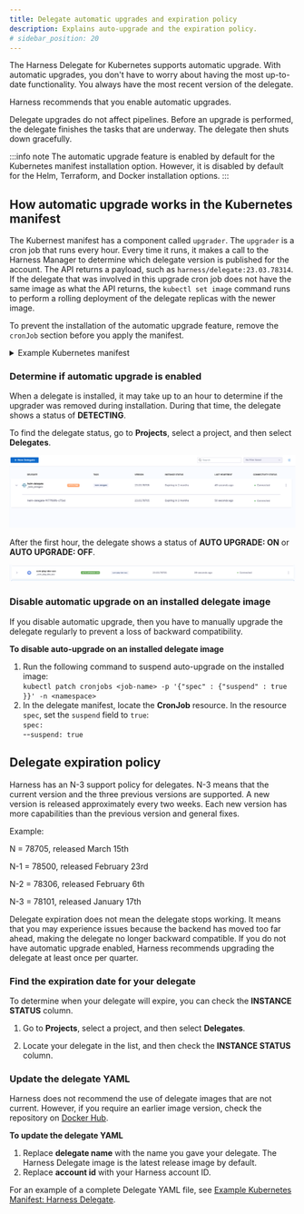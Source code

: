 ```yaml
---
title: Delegate automatic upgrades and expiration policy
description: Explains auto-upgrade and the expiration policy.
# sidebar_position: 20
---
```


The Harness Delegate for Kubernetes supports automatic upgrade. With automatic upgrades, you don't have to worry about having the most up-to-date functionality. You always have the most recent version of the delegate. 

Harness recommends that you enable automatic upgrades. 

Delegate upgrades do not affect pipelines. Before an upgrade is performed, the delegate finishes the tasks that are underway. The delegate then shuts down gracefully. 

:::info note
The automatic upgrade feature is enabled by default for the Kubernetes manifest installation option. However, it is disabled by default for the Helm, Terraform, and Docker installation options. 
:::

## How automatic upgrade works in the Kubernetes manifest

The Kubernest manifest has a component called `upgrader`. The `upgrader` is a cron job that runs every hour. Every time it runs, it makes a call to the Harness Manager to determine which delegate version is published for the account. The API returns a payload, such as `harness/delegate:23.03.78314`. If the delegate that was involved in this upgrade cron job does not have the same image as what the API returns, the `kubectl set image` command runs to perform a rolling deployment of the delegate replicas with the newer image. 

To prevent the installation of the automatic upgrade feature, remove the `cronJob` section before you apply the manifest.

<details>
    <summary>Example Kubernetes manifest</summary>

```yaml
    apiVersion: batch/v1
    kind: CronJob
    metadata:
        labels:
            harness.io/name: test-upgrader-job
        name: test-upgrader-job
        namespace: harness-delegate-ng
    spec:
        schedule: "0 */1 * * *"
        concurrencyPolicy: Forbid
        startingDeadlineSeconds: 20
        jobTemplate:
            spec:
            template:
                spec:
                    serviceAccountName: upgrader-cronjob-sa
                    restartPolicy: Never
                    containers:
                    - image: harness/upgrader:latest
                    name: upgrader
                    imagePullPolicy: Always
                    envFrom:
                    - secretRef:
                        name: test-upgrader-token
                    volumeMounts:
                        - name: config-volume
                        mountPath: /etc/config
                    volumes:
                        - name: config-volume
                        configMap:
                            name: test-upgrader-config

```

</details>

### Determine if automatic upgrade is enabled

When a delegate is installed, it may take up to an hour to determine if the upgrader was removed during installation. During that time, the delegate shows a status of **DETECTING**. 

To find the delegate status, go to **Projects**, select a project, and then select **Delegates**.

![Detecting delegate](static/detect-delegate.png)

After the first hour, the delegate shows a status of **AUTO UPGRADE: ON** or **AUTO UPGRADE: OFF**. 

![Auto-upgrade on](static/auto-upgrade-on.png)

### Disable automatic upgrade on an installed delegate image

If you disable automatic upgrade, then you have to manually upgrade the delegate regularly to prevent a loss of backward compatibility.

**To disable auto-upgrade on an installed delegate image**

1. Run the following command to suspend auto-upgrade on the installed image:  
`kubectl patch cronjobs <job-name> -p '{"spec" : {"suspend" : true }}' -n <namespace>`
2. In the delegate manifest, locate the **CronJob** resource. In the resource `spec`, set the `suspend` field to `true`:   
`spec:`  
--`suspend: true`

## Delegate expiration policy

Harness has an N-3 support policy for delegates. N-3 means that the current version and the three previous versions are supported. A new version is released approximately every two weeks. Each new version has more capabilities than the previous version and general fixes. 

Example:

N = 78705, released March 15th

N-1 = 78500, released February 23rd

N-2 = 78306, released February 6th

N-3 = 78101, released January 17th

Delegate expiration does not mean the delegate stops working. It means that you may experience issues because the backend has moved too far ahead, making the delegate no longer backward compatible. If you do not have automatic upgrade enabled, Harness recommends upgrading the delegate at least once per quarter. 

### Find the expiration date for your delegate

To determine when your delegate will expire, you can check the **INSTANCE STATUS** column.

1. Go to **Projects**, select a project, and then select **Delegates**.

2. Locate your delegate in the list, and then check the **INSTANCE STATUS** column.

### Update the delegate YAML

Harness does not recommend the use of delegate images that are not current. However, if you require an earlier image version, check the repository on [Docker Hub](https://hub.docker.com/).

**To update the delegate YAML**

1. Replace **delegate name** with the name you gave your delegate. The Harness Delegate image is the latest release image by default.
2. Replace **account id** with your Harness account ID.

For an example of a complete Delegate YAML file, see [Example Kubernetes Manifest: Harness Delegate](/docs/platform/2_Delegates/delegate-reference/YAML/example-kubernetes-manifest-harness-delegate.md).

